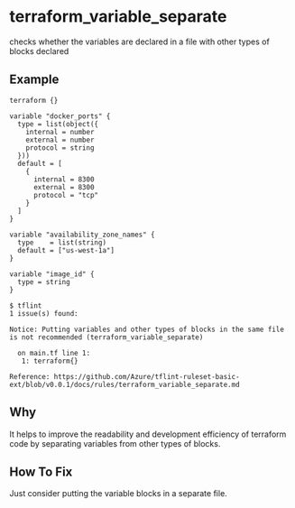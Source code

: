 # terraform_variable_separate

checks whether the variables are declared in a file with other types of blocks declared

## Example

```hcl
terraform {}

variable "docker_ports" {
  type = list(object({
    internal = number
    external = number
    protocol = string
  }))
  default = [
    {
      internal = 8300
      external = 8300
      protocol = "tcp"
    }
  ]
}

variable "availability_zone_names" {
  type    = list(string)
  default = ["us-west-1a"]
}

variable "image_id" {
  type = string
}
```

```
$ tflint
1 issue(s) found:

Notice: Putting variables and other types of blocks in the same file is not recommended (terraform_variable_separate)

  on main.tf line 1:
   1: terraform{}

Reference: https://github.com/Azure/tflint-ruleset-basic-ext/blob/v0.0.1/docs/rules/terraform_variable_separate.md

```

## Why
It helps to improve the readability and development efficiency of terraform code by separating variables from other types of blocks.

## How To Fix
Just consider putting the variable blocks in a separate file.